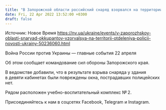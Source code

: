 ```yaml
---
title: "В Запорожской области российский снаряд взорвался на территории отделения полиции — командование сил обороны"
date: Fri, 22 Apr 2022 13:52:00 +0300
draft: false
---
```

Источник: Новое Время https://nv.ua/ukraine/events/v-zaporozhskoy-oblasti-snaryad-okkupantov-vzorvalsya-na-territorii-otdeleniya-policii-novosti-ukrainy-50236060.html


 Война России против Украины — главные события 22 апреля

Об этом сообщает командование сил обороны Запорожского края.

В ведомстве добавили, что в результате взрыва снаряда у здания в девяти кабинетах были повреждены окна, пострадавших полицейских нет.

Рядом расположен учебно-воспитательный комплекс № 2.

Присоединяйтесь к нам в соцсетях Facebook, Telegram и Instagram.
